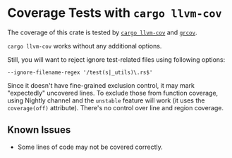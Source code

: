 # Coverage Tests with `cargo llvm-cov`

The coverage of this crate is tested by
[`cargo llvm-cov`](https://github.com/taiki-e/cargo-llvm-cov) and
[`grcov`](https://github.com/mozilla/grcov).

`cargo llvm-cov` works without any additional options.

Still, you will want to reject ignore test-related files
using following options:

```
--ignore-filename-regex '/test(s|_utils)\.rs$'
```

Since it doesn't have fine-grained exclusion control, it may mark
"expectedly" uncovered lines.  To exclude those from function coverage,
using Nightly channel and the `unstable` feature will work (it uses the
`coverage(off)` attribute).  There's no control over line and region coverage.

## Known Issues

*   Some lines of code may not be covered correctly.
